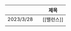   
|           |     | 제목       |
| --------- | --- | ---------- |
| 2023/3/28 |     | [[밸런스]] |
|           |     |            |
